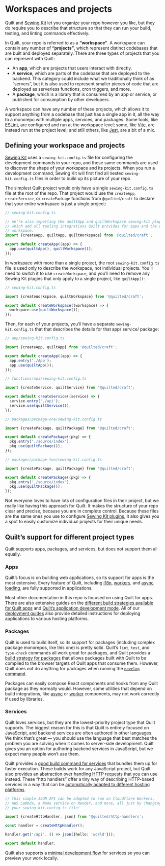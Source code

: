 # Workspaces and projects

Quilt and [Sewing Kit](./sewing-kit.md) let you organize your repo however you like, but they do require you to describe that structure so that they can run your build, testing, and linting commands effectively.

In Quilt, your repo is referred to as a **“workspace”**. A workspace can contain any number of **“projects”**, which represent distinct codebases that are built and deployed separately. There are three types of projects that you can represent with Quilt:

- An **app**, which are projects that users interact with directly.
- A **service**, which are parts of the codebase that are deployed to the backend. This category could include what we traditionally think of as “servers”, but it is also used to represent smaller pieces of code that are deployed as serverless functions, cron triggers, and more.
- A **package**, which is a library that is consumed by an app or service, or published for consumption by other developers.

A workspace can have any number of these projects, which allows it to support anything from a codebase that just has a single app in it, all the way to a monorepo with multiple apps, services, and packages. Some tools, like [ESLint](../packages/sewing-kit-eslint), are configured and run at the workspace level; some, like [Vite](../packages/sewing-kit-vite), are instead run at the project level; and still others, like [Jest](../packages/sewing-kit-jest), are a bit of a mix.

## Defining your workspace and projects

[Sewing Kit](./sewing-kit.md) uses a `sewing-kit.config.ts` file for configuring the development commands in your repo, and these same commands are used to discover the shape of your workspace and its projects. When you run a development command, Sewing Kit will first find all nested `sewing-kit.config.ts` files in order to build up its picture of your repo.

The simplest Quilt project would only have a single `sewing-kit.config.ts` file at the root of the repo. That project would use the `createApp`, `createService`, or `createPackage` functions from `@quilted/craft` to declare that your entire workspace is just a single project:

```ts
// sewing-kit.config.ts

// We’re also importing the quiltApp and quiltWorkspace sewing-kit plugins here,
// which add all tooling integrations Quilt provides for apps and the overall
// workspace.
import {createApp, quiltApp, quiltWorkspace} from '@quilted/craft';

export default createApp((app) => {
  app.use(quiltApp(), quiltWorkspace());
});
```

In workspace with more than a single project, the root `sewing-kit.config.ts` file is used only to describe the workspace, not individual projects. You’ll need to switch it to use `createWorkspace`, and you’ll need to remove any Sewing Kit plugins that only apply to a single project, like `quiltApp()`:

```ts
// sewing-kit.config.ts

import {createWorkspace, quiltWorkspace} from '@quilted/craft';

export default createWorkspace((workspace) => {
  workspace.use(quiltWorkspace());
});
```

Then, for each of your projects, you’ll have a separate `sewing-kit.config.ts` that that describes the details for that app/ service/ package:

```ts
// app/sewing-kit.config.ts

import {createApp, quiltApp} from '@quilted/craft';

export default createApp((app) => {
  app.entry('./App');
  app.use(quiltApp());
});

// functions/api/sewing-kit.config.ts

import {createService, quiltService} from '@quilted/craft';

export default createService((service) => {
  service.entry('./api');
  service.use(quiltService());
});

// packages/package-one/sewing-kit.config.ts

import {createPackage, quiltPackage} from '@quilted/craft';

export default createPackage((pkg) => {
  pkg.entry('./source/index');
  pkg.use(quiltPackage());
});

// packages/package-two/sewing-kit.config.ts

import {createPackage, quiltPackage} from '@quilted/craft';

export default createPackage((pkg) => {
  pkg.entry('./source/index');
  pkg.use(quiltPackage());
});
```

Not everyone loves to have lots of configuration files in their project, but we really like having this approach for Quilt. It makes the structure of your repo clear and precise, because you are in complete control. Because these files are the same ones you use to configure [Sewing Kit plugins](./sewing-kit.md#plugins), it also gives you a spot to easily customize individual projects for their unique needs.

## Quilt’s support for different project types

Quilt supports apps, packages, and services, but does not support them all equally.

### Apps

Quilt’s focus is on building web applications, so its support for apps is the most extensive. Every feature of Quilt, including [i18n](./features/i18n.md), [workers](./features/workers.md), and [async loading](./features/async.md), are fully supported in applications.

Most other documentation in this repo is focused on using Quilt for apps. There are also extensive guides on the [different build strategies available for Quilt apps](./features/builds/apps) and [Quilt’s application development mode](./features/developing/apps.md). All of our [deployment guides](./deploy) also provide detailed instructions for deploying applications to various hosting platforms.

### Packages

Quilt is used to build itself, so its support for packages (including complex package monorepos, like this one) is pretty solid. Quilt’s `lint`, `test`, and `type-check` commands all work great for packages, and Quilt provides a [build strategy for packages](./features/builds/packages) that allows packages built with Quilt to be compiled to the browser targets of Quilt apps that consume them. However, Quilt does not do anything for packages when running the [`develop` command](./features/developing/apps.md).

Packages can easily compose React components and hooks from any Quilt package as they normally would. However, some utilities that depend on build integrations, like [async](./features/async.md) or [worker](./features/workers.md) components, may not work correctly if used by libraries.

### Services

Quilt loves services, but they are the lowest-priority project type that Quilt supports. The biggest reason for this is that Quilt is entirely focused on JavaScript, and backend services are often authored in other languages. We think that’s great — you should use the language that best matches the problem you are solving when it comes to server-side development. Quilt gives you an option for authoring backend services in JavaScript, but we expect many people won’t use them.

Quilt provides a [good build command for services](./features/builds/services.md) that bundles them up for faster execution. These builds work for any JavaScript project, but Quilt also provides an abstraction over [handling HTTP requests](./http-handlers) that you can use instead. These “http handlers” offer a tiny way of describing HTTP-based services in a way that can be [automatically adapted to different hosting platforms](./deploy).

```ts
// This simple JSON API can be adapted to run on Cloudflare Workers,
// AWS Lambda, a Node service on Render, and more, all just by changing
// your sewing-kit.config.ts file!

import {createHttpHandler, json} from '@quilted/http-handlers';

const handler = createHttpHandler();

handler.get('/api', () => json({hello: 'world'}));

export default handler;
```

Quilt also supports a [minimal development flow](./features/developing/services.md) for services so you can preview your work locally.
